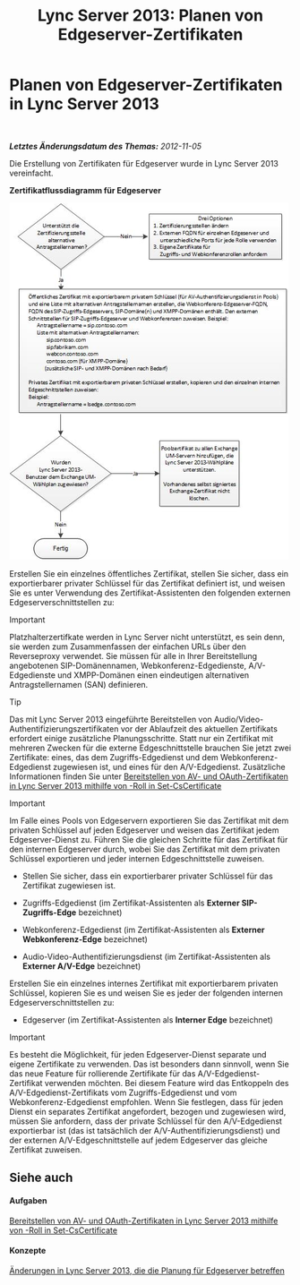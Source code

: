 ﻿---
title: 'Lync Server 2013: Planen von Edgeserver-Zertifikaten'
TOCTitle: Planen von Edgeserver-Zertifikaten
ms:assetid: f1dfe220-2398-4ac8-ba4c-206c8c0cbc50
ms:mtpsurl: https://technet.microsoft.com/de-de/library/Gg413010(v=OCS.15)
ms:contentKeyID: 49295871
ms.date: 05/19/2016
mtps_version: v=OCS.15
ms.translationtype: HT
---

# Planen von Edgeserver-Zertifikaten in Lync Server 2013

 

_**Letztes Änderungsdatum des Themas:** 2012-11-05_

Die Erstellung von Zertifikaten für Edgeserver wurde in Lync Server 2013 vereinfacht.

**Zertifikatflussdiagramm für Edgeserver**

![Flussdiagramm zu Zertifikaten](images/Gg413010.a5fc20db-7ced-4364-b577-6a709a8367cd(OCS.15).jpg "Flussdiagramm zu Zertifikaten")

Erstellen Sie ein einzelnes öffentliches Zertifikat, stellen Sie sicher, dass ein exportierbarer privater Schlüssel für das Zertifikat definiert ist, und weisen Sie es unter Verwendung des Zertifikat-Assistenten den folgenden externen Edgeserverschnittstellen zu:


> [!IMPORTANT]
> Platzhalterzertifkate werden in Lync Server nicht unterstützt, es sein denn, sie werden zum Zusammenfassen der einfachen URLs über den Reverseproxy verwendet. Sie müssen für alle in Ihrer Bereitstellung angebotenen SIP-Domänennamen, Webkonferenz-Edgedienste, A/V-Edgedienste und XMPP-Domänen einen eindeutigen alternativen Antragstellernamen (SAN) definieren.




> [!TIP]
> Das mit Lync Server 2013 eingeführte Bereitstellen von Audio/Video-Authentifizierungszertifikaten vor der Ablaufzeit des aktuellen Zertifikats erfordert einige zusätzliche Planungsschritte. Statt nur ein Zertifikat mit mehreren Zwecken für die externe Edgeschnittstelle brauchen Sie jetzt zwei Zertifikate: eines, das dem Zugriffs-Edgedienst und dem Webkonferenz-Edgedienst zugewiesen ist, und eines für den A/V-Edgedienst. Zusätzliche Informationen finden Sie unter <A href="lync-server-2013-staging-av-and-oauth-certificates-using-roll-in-set-cscertificate.md">Bereitstellen von AV- und OAuth-Zertifikaten in Lync Server 2013 mithilfe von -Roll in Set-CsCertificate</A>




> [!IMPORTANT]
> Im Falle eines Pools von Edgeservern exportieren Sie das Zertifikat mit dem privaten Schlüssel auf jeden Edgeserver und weisen das Zertifikat jedem Edgeserver-Dienst zu. Führen Sie die gleichen Schritte für das Zertifikat für den internen Edgeserver durch, wobei Sie das Zertifikat mit dem privaten Schlüssel exportieren und jeder internen Edgeschnittstelle zuweisen.



  - Stellen Sie sicher, dass ein exportierbarer privater Schlüssel für das Zertifikat zugewiesen ist.

  - Zugriffs-Edgedienst (im Zertifikat-Assistenten als **Externer SIP-Zugriffs-Edge** bezeichnet)

  - Webkonferenz-Edgedienst (im Zertifikat-Assistenten als **Externer Webkonferenz-Edge** bezeichnet)

  - Audio-Video-Authentifizierungsdienst (im Zertifikat-Assistenten als **Externer A/V-Edge** bezeichnet)

Erstellen Sie ein einzelnes internes Zertifikat mit exportierbarem privaten Schlüssel, kopieren Sie es und weisen Sie es jeder der folgenden internen Edgeserverschnittstellen zu:

  - Edgeserver (im Zertifikat-Assistenten als **Interner Edge** bezeichnet)


> [!IMPORTANT]
> Es besteht die Möglichkeit, für jeden Edgeserver-Dienst separate und eigene Zertifikate zu verwenden. Das ist besonders dann sinnvoll, wenn Sie das neue Feature für rollierende Zertifikate für das A/V-Edgedienst-Zertifikat verwenden möchten. Bei diesem Feature wird das Entkoppeln des A/V-Edgedienst-Zertifikats vom Zugriffs-Edgedienst und vom Webkonferenz-Edgedienst empfohlen. Wenn Sie festlegen, dass für jeden Dienst ein separates Zertifikat angefordert, bezogen und zugewiesen wird, müssen Sie anfordern, dass der private Schlüssel für den A/V-Edgedienst exportierbar ist (das ist tatsächlich der A/V-Authentifizierungsdienst) und der externen A/V-Edgeschnittstelle auf jedem Edgeserver das gleiche Zertifikat zuweisen.



## Siehe auch

#### Aufgaben

[Bereitstellen von AV- und OAuth-Zertifikaten in Lync Server 2013 mithilfe von -Roll in Set-CsCertificate](lync-server-2013-staging-av-and-oauth-certificates-using-roll-in-set-cscertificate.md)  

#### Konzepte

[Änderungen in Lync Server 2013, die die Planung für Edgeserver betreffen](lync-server-2013-changes-in-lync-server-that-affect-edge-server-planning.md)

